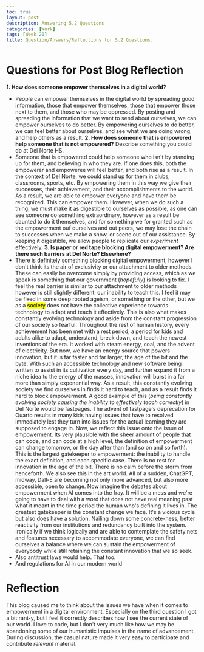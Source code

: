 ```yaml
---
toc: true
layout: post
description: Answering 5.2 Questions 
categories: [Work]
tags: [Week 20]
title: Question/Answers/Reflections for 5.2 Questions.
---
```


# Questions for Post Blog Reflection

**1. How does someone empower themselves in a digital world?**
- People can empower themselves in the digital world by spreading good information, those that empower themselves, those that empower those next to them, and those who may be oppressed. By posting and spreading the information that we want to send about ourselves, we can empower ourselves to do better. By empowering ourselves to do better, we can feel better about ourselves, and see what we are doing wrong, and help others as a result.
**2. How does someone that is empowered help someone that is not empowered?** Describe something you could do at Del Norte HS.
- Someone that is empowered could help someone who isn't by standing up for them, and believing in who they are. If one does this, both the empowerer and empoweree will feel better, and both rise as a result. In the context of Del Norte, we could stand up for them in clubs, classrooms, sports, etc. By empowering them in this way we give their successes, their achievement, and their accomplishments to the world. As a result, we are able to empower everyone and have them be recognized. This can empower them. However, when we do such a thing, we must make it as digestible to ourselves as possible, as one can see someone do something extraordinary, however as a result be daunted to do it themselves, and for something we for granted such as the empowerment ouf ourselves and out peers, we may lose the chain to successes when we make a show, or scene out of our assistance. By keeping it digestible, we allow people to replicate our *experiment* effectively.
**3. Is paper or red tape blocking digital empowerment? Are there such barriers at Del Norte? Elsewhere?**
- There is definitely something blocking digital empowerment, however I don't think its the air of exclusivity or our attachment to older methods. These can easily be overcome simply by providing access, which as we speak is something that our government (*hopefully*) is looking to fix. I feel the real barrier is similar to our attachment to older methods however is still slightly different: our inability to teach this. I feel it may be fixed in some deep rooted ageism, or something or the other, but we as a <mark>society</mark> does not have the collective experience towards technology to adapt and teach it effectively. This is also what makes constantly evolving technology and aside from the constant progression of our society so fearful. Throughout the rest of human history, every achievement has been met with a rest period, a period for kids and adults alike to adapt, understand, break down, and teach the newest inventions of the era. It worked with steam energy, coal, and the advent of electricity. But now, we have an energy source that powers innovation, but it is far faster and far larger, the age of the bit and the byte. With such an accessible technology and new software being written to assist in its cultivation every day, and further expand it from a niche idea to the energy of the masses, innovation will burst in a far more than simply exponential way. As a result, this constantly evolving society we find ourselves in finds it hard to teach, and as a result finds it hard to block empowerment. A good example of this (*being constantly evolving society causing the inability to effectively teach correctly*) in Del Norte would be fastpages. The advent of fastpage's deprecation for Quarto results in many kids having issues that have to resolved immediately lest they turn into issues for the actual learning they are supposed to engage in. Now, we reflect this issue onto the issue of empowerment. Its very plausible with the sheer amount of people that can code, and can code at a high level, the definition of empowerment can change tomorrow, or the day after than (and so on and so forth). This is the largest gatekeeper to empowerment: the inability to handle the exact definition, and each specific case. There is no rest for innovation in the age of the bit. There is no calm before the storm from henceforth. We also see this in the art world. All of a sudden, ChatGPT, midway, Dall-E are becoming not only more advanced, but also more accessible, open to change. Now imagine the debates about empowerment when AI comes into the fray. It will be a mess and we're going to have to deal with a word that does not have real meaning past what it meant in the time period the human who's defining it lives in. The greatest gatekeeper is the constant change we face. It's a vicious cycle but also does have a solution. Nailing down some concrete-ness, better reactivity from our institutions and redundancy built into the system. Ironically if we think logically and are able to contemplate the safety nets and features necessary to accommodate everyone, we can find ourselves a balance where we can sustain the empowerment of everybody while still retaining the constant innovation that we so seek. 
- Also antitrust laws would help. That too. 
- And regulations for AI in our modern world

# Reflection

This blog caused me to think about the issues we have when it comes to empowerment in a digital environment. Especially on the third question I got a bit rant-y, but I feel it correctly describes how I see the current state of our world. I love to code, but I don't very much like how we may be abandoning some of our humanistic impulses in the name of advancement. During discussion, the casual nature made it very easy to participate and contribute *relevant* material.